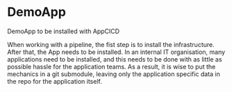 # DemoApp
DemoApp to be installed with AppCICD

When working with a pipeline, the fist step is to install the infrastructure. After that, the App needs to be installed. In an internal IT organisation, many applications need to be installed, and this needs to be done with as little as possible hassle for the application teams.
As a result, it is wise to put the mechanics in a git submodule, leaving only the application specific data in the repo for the application itself. 
